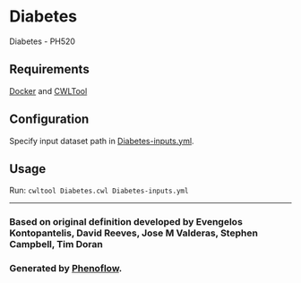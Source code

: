 # Diabetes

Diabetes - PH520

## Requirements

[Docker](https://docs.docker.com/install/) and [CWLTool](https://github.com/common-workflow-language/cwltool#install)

## Configuration

Specify input dataset path in [Diabetes-inputs.yml](Diabetes-inputs.yml).

## Usage

Run: `cwltool Diabetes.cwl Diabetes-inputs.yml`

***

### Based on original definition developed by Evengelos Kontopantelis, David Reeves, Jose M Valderas, Stephen Campbell, Tim Doran
### Generated by [Phenoflow](https://kclhi.org/phenoflow).
